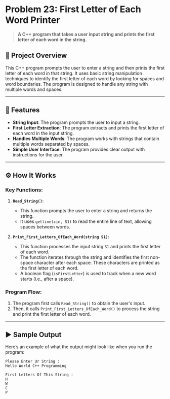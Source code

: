 # Problem 23: First Letter of Each Word Printer 

> **A C++ program that takes a user input string and prints the first letter of each word in the string.**

## 📘 Project Overview
This C++ program prompts the user to enter a string and then prints the first letter of each word in that string. It uses basic string manipulation techniques to identify the first letter of each word by looking for spaces and word boundaries. The program is designed to handle any string with multiple words and spaces.

---

## 🌟 Features
- **String Input**: The program prompts the user to input a string.
- **First Letter Extraction**: The program extracts and prints the first letter of each word in the input string.
- **Handles Multiple Words**: The program works with strings that contain multiple words separated by spaces.
- **Simple User Interface**: The program provides clear output with instructions for the user.

---

## ⚙️ How It Works

### Key Functions:
1. **`Read_String()`**:
   - This function prompts the user to enter a string and returns the string.
   - It uses `getline(cin, S1)` to read the entire line of text, allowing spaces between words.

2. **`Print_First_Letters_OfEach_Word(string S1)`**:
   - This function processes the input string `S1` and prints the first letter of each word.
   - The function iterates through the string and identifies the first non-space character after each space. These characters are printed as the first letter of each word.
   - A boolean flag (`isFirstLetter`) is used to track when a new word starts (i.e., after a space).

### Program Flow:
1. The program first calls `Read_String()` to obtain the user's input.
2. Then, it calls `Print_First_Letters_OfEach_Word()` to process the string and print the first letter of each word.

---

## ▶️ Sample Output
Here’s an example of what the output might look like when you run the program:

```plaintext
Please Enter Ur String : 
Hello World C++ Programming

First Letters Of This String : 
H
W
C
P
